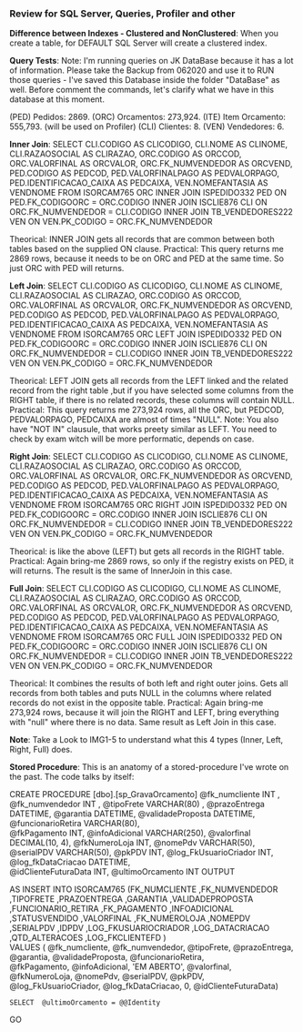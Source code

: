 ### Review for SQL Server, Queries, Profiler and other

**Difference between Indexes - Clustered and NonClustered**:
When you create a table, for DEFAULT SQL Server will create a clustered index.

**Query Tests**: Note: I'm running queries on JK DataBase because it has a lot of information. Please take the Backup from 062020 and use it to RUN those queries - I've saved this Database inside the folder "DataBase" as well. Before comment the commands, let's clarify what we have in this database at this moment.

(PED) Pedidos: 2869.
(ORC) Orcamentos: 273,924.
(ITE) Item Orcamento: 555,793. (will be used on Profiler)
(CLI) Clientes: 8.
(VEN) Vendedores: 6.


**Inner Join**:
SELECT CLI.CODIGO AS CLICODIGO, CLI.NOME AS CLINOME, CLI.RAZAOSOCIAL AS CLIRAZAO,
ORC.CODIGO AS ORCCOD, ORC.VALORFINAL AS ORCVALOR, ORC.FK_NUMVENDEDOR AS ORCVEND,
PED.CODIGO AS PEDCOD, PED.VALORFINALPAGO AS PEDVALORPAGO, PED.IDENTIFICACAO_CAIXA AS PEDCAIXA,
VEN.NOMEFANTASIA AS VENDNOME FROM ISORCAM765 ORC
INNER JOIN ISPEDIDO332 PED ON PED.FK_CODIGOORC = ORC.CODIGO
INNER JOIN ISCLIE876 CLI ON ORC.FK_NUMVENDEDOR = CLI.CODIGO
INNER JOIN TB_VENDEDORES222 VEN ON VEN.PK_CODIGO = ORC.FK_NUMVENDEDOR

Theorical: INNER JOIN gets all records that are common between both tables based on the supplied ON clause.
Practical: This query returns me 2869 rows, because it needs to be on ORC and PED at the same time. So just ORC with PED will returns.

**Left Join**:
SELECT CLI.CODIGO AS CLICODIGO, CLI.NOME AS CLINOME, CLI.RAZAOSOCIAL AS CLIRAZAO,
ORC.CODIGO AS ORCCOD, ORC.VALORFINAL AS ORCVALOR, ORC.FK_NUMVENDEDOR AS ORCVEND,
PED.CODIGO AS PEDCOD, PED.VALORFINALPAGO AS PEDVALORPAGO, PED.IDENTIFICACAO_CAIXA AS PEDCAIXA,
VEN.NOMEFANTASIA AS VENDNOME FROM ISORCAM765 ORC
LEFT JOIN ISPEDIDO332 PED ON PED.FK_CODIGOORC = ORC.CODIGO
INNER JOIN ISCLIE876 CLI ON ORC.FK_NUMVENDEDOR = CLI.CODIGO
INNER JOIN TB_VENDEDORES222 VEN ON VEN.PK_CODIGO = ORC.FK_NUMVENDEDOR

Theorical: LEFT JOIN gets all records from the LEFT linked and the related record from the right table ,but if you have selected some columns from the RIGHT table, if there is no related records, these columns will contain NULL.
Practical: This query returns me 273,924 rows, all the ORC, but PEDCOD, PEDVALORPAGO, PEDCAIXA are almost of times "NULL".
Note: You also have "NOT IN" clausule, that works preety similar as LEFT. You need to check by exam witch will be more performatic, depends on case.

**Right Join**:
SELECT CLI.CODIGO AS CLICODIGO, CLI.NOME AS CLINOME, CLI.RAZAOSOCIAL AS CLIRAZAO,
ORC.CODIGO AS ORCCOD, ORC.VALORFINAL AS ORCVALOR, ORC.FK_NUMVENDEDOR AS ORCVEND,
PED.CODIGO AS PEDCOD, PED.VALORFINALPAGO AS PEDVALORPAGO, PED.IDENTIFICACAO_CAIXA AS PEDCAIXA,
VEN.NOMEFANTASIA AS VENDNOME FROM ISORCAM765 ORC
RIGHT JOIN ISPEDIDO332 PED ON PED.FK_CODIGOORC = ORC.CODIGO
INNER JOIN ISCLIE876 CLI ON ORC.FK_NUMVENDEDOR = CLI.CODIGO
INNER JOIN TB_VENDEDORES222 VEN ON VEN.PK_CODIGO = ORC.FK_NUMVENDEDOR

Theorical: is like the above (LEFT) but gets all records in the RIGHT table.
Practical: Again bring-me 2869 rows, so only if the registry exists on PED, it will returns. The result is the same of InnerJoin in this case.

**Full Join**:
SELECT CLI.CODIGO AS CLICODIGO, CLI.NOME AS CLINOME, CLI.RAZAOSOCIAL AS CLIRAZAO,
ORC.CODIGO AS ORCCOD, ORC.VALORFINAL AS ORCVALOR, ORC.FK_NUMVENDEDOR AS ORCVEND,
PED.CODIGO AS PEDCOD, PED.VALORFINALPAGO AS PEDVALORPAGO, PED.IDENTIFICACAO_CAIXA AS PEDCAIXA,
VEN.NOMEFANTASIA AS VENDNOME FROM ISORCAM765 ORC
FULL JOIN ISPEDIDO332 PED ON PED.FK_CODIGOORC = ORC.CODIGO
INNER JOIN ISCLIE876 CLI ON ORC.FK_NUMVENDEDOR = CLI.CODIGO
INNER JOIN TB_VENDEDORES222 VEN ON VEN.PK_CODIGO = ORC.FK_NUMVENDEDOR

Theorical: It combines the results of both left and right outer joins. Gets all records from both tables and puts NULL in the columns where related records do not exist in the opposite table.
Practical: Again bring-me 273,924 rows, because it will join the RIGHT and LEFT, bring everything with "null" where there is no data. Same result as Left Join in this case.

**Note**: Take a Look to IMG1-5 to understand what this 4 types (Inner, Left, Right, Full) does.

**Stored Procedure**: This is an anatomy of a stored-procedure I've wrote on the past. The code talks by itself:

CREATE PROCEDURE [dbo].[sp_GravaOrcamento]
    @fk_numcliente INT ,
    @fk_numvendedor INT ,
    @tipoFrete VARCHAR(80) ,
    @prazoEntrega DATETIME,
    @garantia DATETIME,
    @validadeProposta  DATETIME,
    @funcionarioRetira VARCHAR(80),   
    @fkPagamento INT,
    @infoAdicional VARCHAR(250),
    @valorfinal DECIMAL(10, 4),
    @fkNumeroLoja INT,
    @nomePdv VARCHAR(50),
    @serialPDV VARCHAR(50),
    @pkPDV INT,
    @log_FkUsuarioCriador INT,
    @log_fkDataCriacao DATETIME,     
    @idClienteFuturaData INT,
    @ultimoOrcamento INT OUTPUT
    
AS 
INSERT INTO ISORCAM765
(FK_NUMCLIENTE
,FK_NUMVENDEDOR
,TIPOFRETE
,PRAZOENTREGA
,GARANTIA
,VALIDADEPROPOSTA
,FUNCIONARIO_RETIRA
,FK_PAGAMENTO
,INFOADICIONAL
,STATUSVENDIDO
,VALORFINAL
,FK_NUMEROLOJA
,NOMEPDV
,SERIALPDV
,IDPDV
,LOG_FKUSUARIOCRIADOR
,LOG_DATACRIACAO
,QTD_ALTERACOES
,LOG_FKCLIENTEFD
)        
    VALUES  (  @fk_numcliente,
    @fk_numvendedor,
    @tipoFrete,
    @prazoEntrega,
    @garantia,
    @validadeProposta,
    @funcionarioRetira,    
    @fkPagamento,
    @infoAdicional,
    'EM ABERTO',
    @valorfinal,
    @fkNumeroLoja,
    @nomePdv,
    @serialPDV,
    @pkPDV,
    @log_FkUsuarioCriador,
    @log_fkDataCriacao,
    0,
    @idClienteFuturaData)

    SELECT  @ultimoOrcamento = @@Identity
GO